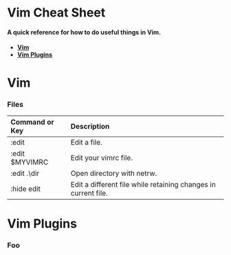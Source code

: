 # Vim Cheat Sheet
#### A quick reference for how to do useful things in Vim.

* **[Vim](#vim)**
* **[Vim Plugins](#vim-plugins)**

# Vim
### Files

| **Command or Key** | **Description** |
|:---------------|:------------|
| :edit | Edit a file. |
| :edit $MYVIMRC | Edit your vimrc file. |
| :edit .\dir | Open directory with netrw. |
| :hide edit | Edit a different file while retaining changes in current file. |

# Vim Plugins
### Foo

